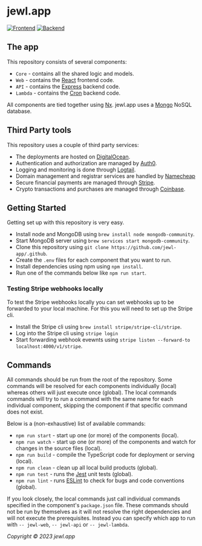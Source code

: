 # jewl.app
[![Frontend](https://img.shields.io/website?down_color=red&down_message=down&label=frontend&logo=react&logoColor=white&up_color=green&up_message=up&url=https%3A%2F%2Fjewl.app)](https://jewl.app/)
[![Backend](https://img.shields.io/website?down_color=red&down_message=down&label=backend&logo=express&logoColor=white&up_color=green&up_message=up&url=https%3A%2F%2Fjewl.app%2Fapi)](https://jewl.app/api/)

## The app

This repository consists of several components:
* `Core` - contains all the shared logic and models.
* `Web` - contains the [React](https://reactjs.org) frontend code.
* `API` - contains the [Express](https://expressjs.com) backend code.
* `Lambda` - contains the [Cron](https://github.com/node-cron/node-cron) backend code.

All components are tied together using [Nx](https://nx.dev). jewl.app uses a [Mongo](https://www.mongodb.com) NoSQL database.

## Third Party tools

This repository uses a couple of third party services:
* The deployments are hosted on [DigitalOcean](https://digitalocean.com).
* Authentication and authorization are managed by [Auth0](https://auth0.com).
* Logging and monitoring is done through [Logtail](https://betterstack.com/logtail).
* Domain management and registrar services are handled by [Namecheap](https://namecheap.com/)
* Secure financial payments are managed through [Stripe](https://stripe.com).
* Crypto transactions and purchases are managed through [Coinbase](https://coinbase.com).

## Getting Started

Getting set up with this repository is very easy.
* Install node and MongoDB using `brew install node mongodb-community`.
* Start MongoDB server using `brew services start mongodb-community`.
* Clone this repository using `git clone https://github.com/jewl-app/.github`.
* Create the `.env` files for each component that you want to run.
* Install dependencies using npm using `npm install`.
* Run one of the commands below like `npm run start`.

### Testing Stripe webhooks locally
To test the Stripe webhooks locally you can set webhooks up to be forwarded to your local machine. For this you will need to set up the Stripe cli.
* Install the Stripe cli using `brew install stripe/stripe-cli/stripe`.
* Log into the Stripe cli using `stripe login`
* Start forwarding webhook evewnts using `stripe listen --forward-to localhost:4000/v1/stripe`.

## Commands

All commands should be run from the root of the repository. Some commands will be resolved for each components individually (local) whereas others will just execute once (global). The local commands commands will try to run a command with the same name for each individual component, skipping the component if that specific command does not exist.

Below is a (non-exhaustive) list of available commands:
* `npm run start` - start up one (or more) of the components (local).
* `npm run watch` - start up one (or more) of the components and watch for changes in the source files (local).
* `npm run build` - compile the TypeScript code for deployment or serving (local).
* `npm run clean` - clean up all local build products (global).
* `npm run test` - runs the [Jest](https://jestjs.io) unit tests (global).
* `npm run lint` - runs [ESLint](https://eslint.org) to check for bugs and code conventions (global).

If you look closely, the local commands just call individual commands specified in the component's `package.json` file. These commands should not be run by themselves as it will not resolve the right dependencies and will not execute the prerequisites. Instead you can specify which app to run with `-- jewl-web`, `-- jewl-api` or `-- jewl-lambda`.

*Copyright © 2023 jewl.app*
